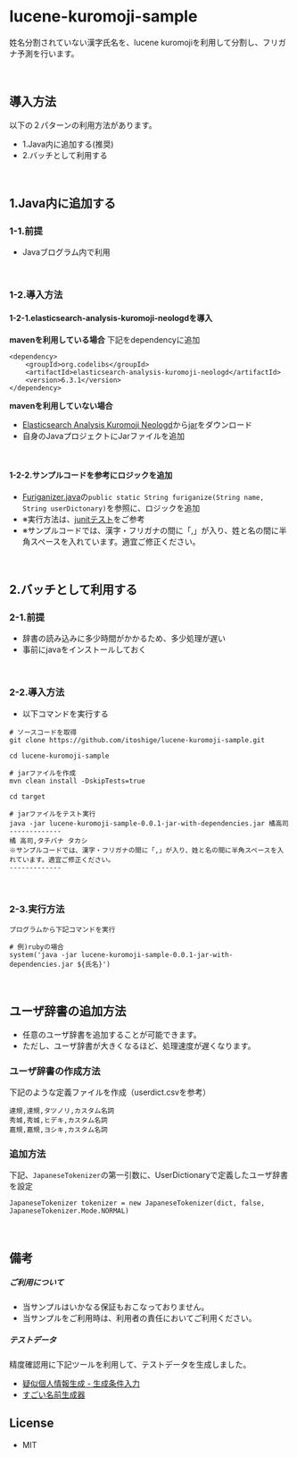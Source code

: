 # lucene-kuromoji-sample
姓名分割されていない漢字氏名を、lucene kuromojiを利用して分割し、フリガナ予測を行います。

<br />

## 導入方法
以下の２パターンの利用方法があります。
* 1.Java内に追加する(推奨)
* 2.バッチとして利用する

<br />

## 1.Java内に追加する
### 1-1.前提
* Javaブログラム内で利用

<br />

### 1-2.導入方法
#### 1-2-1.elasticsearch-analysis-kuromoji-neologdを導入
**mavenを利用している場合**
下記をdependencyに追加

```
<dependency>
    <groupId>org.codelibs</groupId>
    <artifactId>elasticsearch-analysis-kuromoji-neologd</artifactId>
    <version>6.3.1</version>
</dependency>
```
**mavenを利用していない場合**
* [Elasticsearch Analysis Kuromoji Neologd](https://mvnrepository.com/artifact/org.codelibs/elasticsearch-analysis-kuromoji-neologd/6.3.1)から[jar](http://central.maven.org/maven2/org/codelibs/elasticsearch-analysis-kuromoji-neologd/6.3.1/elasticsearch-analysis-kuromoji-neologd-6.3.1.jar)をダウンロード
* 自身のJavaプロジェクトにJarファイルを追加

<br />

#### 1-2-2.サンプルコードを参考にロジックを追加
* [Furiganizer.java](https://github.com/itoshige/lucene-kuromoji-sample/blob/master/src/main/java/lucene_kuromoji_sample/lucene_kuromoji_sample/Furiganizer.java)の```public static String furiganize(String name, String userDictonary)```を参照に、ロジックを追加
* ※実行方法は、[junitテスト](https://github.com/itoshige/lucene-kuromoji-sample/blob/master/src/test/java/lucene_kuromoji_sample/lucene_kuromoji_sample/FuriganizerTest.java)をご参考
* ※サンプルコードでは、漢字・フリガナの間に「,」が入り、姓と名の間に半角スペースを入れています。適宜ご修正ください。

<br />

## 2.バッチとして利用する
### 2-1.前提
* 辞書の読み込みに多少時間がかかるため、多少処理が遅い
* 事前にjavaをインストールしておく

<br />

### 2-2.導入方法
* 以下コマンドを実行する


```
# ソースコードを取得
git clone https://github.com/itoshige/lucene-kuromoji-sample.git

cd lucene-kuromoji-sample

# jarファイルを作成
mvn clean install -DskipTests=true

cd target

# jarファイルをテスト実行
java -jar lucene-kuromoji-sample-0.0.1-jar-with-dependencies.jar 橘高司
-------------
橘 高司,タチバナ タカシ
※サンプルコードでは、漢字・フリガナの間に「,」が入り、姓と名の間に半角スペースを入れています。適宜ご修正ください。
-------------
```

<br />

### 2-3.実行方法

```
プログラムから下記コマンドを実行

# 例)rubyの場合
system('java -jar lucene-kuromoji-sample-0.0.1-jar-with-dependencies.jar ${氏名}')                                                                                               
```

<br />

## ユーザ辞書の追加方法
* 任意のユーザ辞書を追加することが可能できます。
* ただし、ユーザ辞書が大きくなるほど、処理速度が遅くなります。

### ユーザ辞書の作成方法
下記のような定義ファイルを作成（userdict.csvを参考）

```
達規,達規,タツノリ,カスタム名詞
秀城,秀城,ヒデキ,カスタム名詞
嘉規,嘉規,ヨシキ,カスタム名詞
```

### 追加方法

下記、```JapaneseTokenizer```の第一引数に、UserDictionaryで定義したユーザ辞書を設定


```
JapaneseTokenizer tokenizer = new JapaneseTokenizer(dict, false, JapaneseTokenizer.Mode.NORMAL)
```

<br />

## 備考
##### ご利用について
* 当サンプルはいかなる保証もおこなっておりません。
* 当サンプルをご利用時は、利用者の責任においてご利用ください。

##### テストデータ
精度確認用に下記ツールを利用して、テストデータを生成しました。
* [疑似個人情報生成 - 生成条件入力](https://hogehoge.tk/personal/generator/?)
* [すごい名前生成器](https://namegen.jp/)

## License
* MIT
